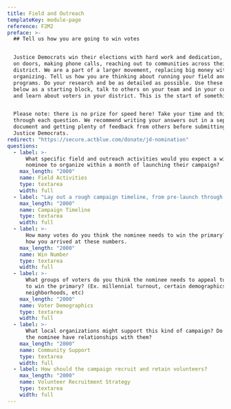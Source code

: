 ```yaml
---
title: Field and Outreach
templateKey: module-page
reference: F2M2
preface: >-
  ## Tell us how you are going to win votes


  Justice Democrats win their elections with hard work and dedication, knocking
  on doors, making phone calls, reaching out to communities across their
  district. We are a part of a larger movement, replacing big money with big
  organizing. Tell us how you are thinking about running your field and outreach
  programs. Do your research and be as detailed as possible. Use these questions
  below as a starting block, talk to others on your team and in your community,
  and learn about voters in your district. This is the start of something big!


  Please note: there is no prize for speed here! Take your time and think
  through each question. We recommend writing your answers out in a separate
  document and getting plenty of feedback from others before submitting to
  Justice Democrats.
redirect: "https://secure.actblue.com/donate/jd-nomination"
questions:
  - label: >-
      What specific field and outreach activities would you expect a winning
      nominee to organize within a month of launching their campaign?
    max_length: "2000"
    name: Field Activities
    type: textarea
    width: full
  - label: "Lay out a rough campaign timeline, from pre-launch through to Election Day"
    max_length: "2000"
    name: Campaign Timeline
    type: textarea
    width: full
  - label: >-
      How many votes do you think the nominee needs to win the primary? Explain
      how you arrived at these numbers.
    max_length: "2000"
    name: Win Number
    type: textarea
    width: full
  - label: >-
      What groups of voters do you think the nominee needs to appeal to in order
      to win the primary? (Ex. millennial turnout, certain demographics or
      neighborhoods, etc)
    max_length: "2000"
    name: Voter Demographics
    type: textarea
    width: full
  - label: >-
      What local organizations might support this kind of campaign? Do you or
      the nominee have relationships with them?
    max_length: "2000"
    name: Community Support
    type: textarea
    width: full
  - label: How should the campaign recruit and retain volunteers?
    max_length: "2000"
    name: Volunteer Recruitment Strategy
    type: textarea
    width: full
---
```

